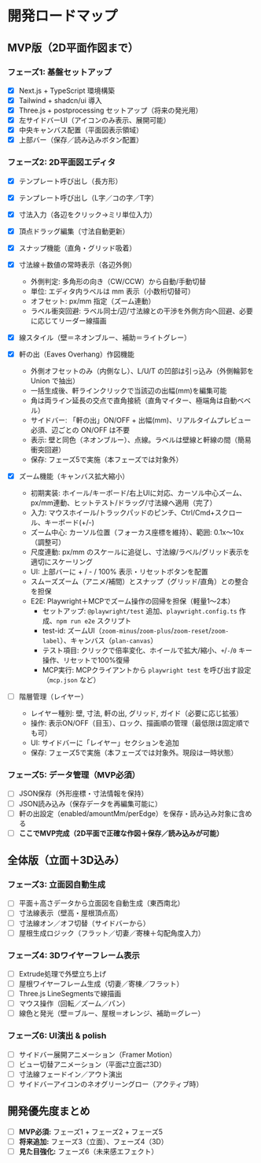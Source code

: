 # 開発ロードマップ

## MVP版（2D平面作図まで）

### フェーズ1: 基盤セットアップ

- [x] Next.js + TypeScript 環境構築
- [x] Tailwind + shadcn/ui 導入
- [x] Three.js + postprocessing セットアップ（将来の発光用）
- [x] 左サイドバーUI（アイコンのみ表示、展開可能）
- [x] 中央キャンバス配置（平面図表示領域）
- [x] 上部バー（保存／読み込みボタン配置）

### フェーズ2: 2D平面図エディタ

- [x] テンプレート呼び出し（長方形）
- [x] テンプレート呼び出し（L字／コの字／T字）
- [x] 寸法入力（各辺をクリック→ミリ単位入力）
- [x] 頂点ドラッグ編集（寸法自動更新）
 - [x] スナップ機能（直角・グリッド吸着）
- [x] 寸法線＋数値の常時表示（各辺外側）
  - 外側判定: 多角形の向き（CW/CCW）から自動/手動切替
  - 単位: エディタ内ラベルは mm 表示（小数桁切替可）
  - オフセット: px/mm 指定（ズーム連動）
  - ラベル衝突回避: ラベル同士/辺/寸法線との干渉を外側方向へ回避、必要に応じてリーダー線描画
- [x] 線スタイル（壁＝ネオンブルー、補助＝ライトグレー）

- [x] 軒の出（Eaves Overhang）作図機能
  - 外側オフセットのみ（内側なし）、L/U/T の凹部は引っ込み（外側輪郭を Union で抽出）
  - 一括生成後、軒ラインクリックで当該辺の出幅(mm)を編集可能
  - 角は両ライン延長の交点で直角接続（直角マイター、極端角は自動ベベル）
  - サイドバー: 「軒の出」ON/OFF + 出幅(mm)、リアルタイムプレビュー必須、辺ごとの ON/OFF は不要
  - 表示: 壁と同色（ネオンブルー）、点線。ラベルは壁線と軒線の間（簡易衝突回避）
  - 保存: フェーズ5で実施（本フェーズでは対象外）

- [x] ズーム機能（キャンバス拡大縮小）
  - 初期実装: ホイール/キーボード/右上UIに対応、カーソル中心ズーム、px/mm連動、ヒットテスト/ドラッグ/寸法線へ適用（完了）
  - 入力: マウスホイール/トラックパッドのピンチ、Ctrl/Cmd+スクロール、キーボード(+/-)
  - ズーム中心: カーソル位置（フォーカス座標を維持）、範囲: 0.1x〜10x（調整可）
  - 尺度連動: px/mm のスケールに追従し、寸法線/ラベル/グリッド表示を適切にスケーリング
  - UI: 上部バーに + / - / 100% 表示・リセットボタンを配置
  - スムーズズーム（アニメ/補間）とスナップ（グリッド/直角）との整合を担保
  - E2E: Playwright＋MCPでズーム操作の回帰を担保（軽量1〜2本）
    - セットアップ: `@playwright/test` 追加、`playwright.config.ts` 作成、`npm run e2e` スクリプト
    - test-id: ズームUI（`zoom-minus`/`zoom-plus`/`zoom-reset`/`zoom-label`）、キャンバス（`plan-canvas`）
    - テスト項目: クリックで倍率変化、ホイールで拡大/縮小、`+`/`-`/`0` キー操作、リセットで100%復帰
    - MCP実行: MCPクライアントから `playwright test` を呼び出す設定（`mcp.json` など）

- [ ] 階層管理（レイヤー）
  - レイヤー種別: 壁, 寸法, 軒の出, グリッド, ガイド（必要に応じ拡張）
  - 操作: 表示ON/OFF（目玉）、ロック、描画順の管理（最低限は固定順でも可）
  - UI: サイドバーに「レイヤー」セクションを追加
  - 保存: フェーズ5で実施（本フェーズでは対象外。現段は一時状態）

### フェーズ5: データ管理（MVP必須）

- [ ] JSON保存（外形座標・寸法情報を保持）
- [ ] JSON読み込み（保存データを再編集可能に）
- [ ] 軒の出設定（enabled/amountMm/perEdge）を保存・読み込み対象に含める
- [ ] **ここでMVP完成（2D平面で正確な作図＋保存／読み込みが可能）**

## 全体版（立面＋3D込み）

### フェーズ3: 立面図自動生成

- [ ] 平面＋高さデータから立面図を自動生成（東西南北）
- [ ] 寸法線表示（壁高・屋根頂点高）
- [ ] 寸法線オン／オフ切替（サイドバーから）
- [ ] 屋根生成ロジック（フラット／切妻／寄棟＋勾配角度入力）

### フェーズ4: 3Dワイヤーフレーム表示

- [ ] Extrude処理で外壁立ち上げ
- [ ] 屋根ワイヤーフレーム生成（切妻／寄棟／フラット）
- [ ] Three.js LineSegmentsで線描画
- [ ] マウス操作（回転／ズーム／パン）
- [ ] 線色と発光（壁＝ブルー、屋根＝オレンジ、補助＝グレー）

### フェーズ6: UI演出 & polish

- [ ] サイドバー展開アニメーション（Framer Motion）
- [ ] ビュー切替アニメーション（平面⇄立面⇄3D）
- [ ] 寸法線フェードイン／アウト演出
- [ ] サイドバーアイコンのネオグリーングロー（アクティブ時）

## 開発優先度まとめ

- [ ] **MVP必須:** フェーズ1 + フェーズ2 + フェーズ5
- [ ] **将来追加:** フェーズ3（立面）、フェーズ4（3D）
- [ ] **見た目強化:** フェーズ6（未来感エフェクト）
